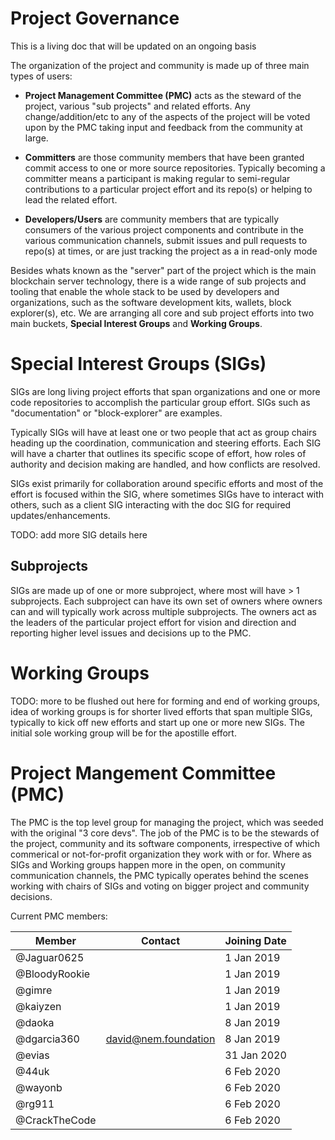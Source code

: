 # Project Governance

This is a living doc that will be updated on an ongoing basis

The organization of the project and community is made up of three main types of users:

* **Project Management Committee (PMC)** acts as the steward of the project, various "sub projects" and related efforts. Any change/addition/etc to any of the aspects of the project will be voted upon by the PMC taking input and feedback from the community at large.

* **Committers** are those community members that have been granted commit access to one or more source repositories.  Typically becoming a committer means a participant is making regular to semi-regular contributions to a particular project effort and its repo(s) or helping to lead the related effort.

* **Developers/Users** are community members that are typically consumers of the various project components and contribute in the various communication channels, submit issues and pull requests to repo(s) at times, or are just tracking the project as a in read-only mode

Besides whats known as the "server" part of the project which is the main blockchain server technology, there is a wide range of sub projects and tooling that enable the whole stack to be used by developers and organizations, such as the software development kits, wallets, block explorer(s), etc.  We are arranging all core and sub project efforts into two main buckets, **Special Interest Groups** and **Working Groups**.

# Special Interest Groups (SIGs)

SIGs are long living project efforts that span organizations and one or more code repositories to accomplish the particular group effort.  SIGs such as "documentation" or "block-explorer" are examples.

Typically SIGs will have at least one or two people that act as group chairs heading up the coordination, communication and steering efforts.  Each SIG will have a charter that outlines its specific scope of effort, how roles of authority and decision making are handled, and how conflicts are resolved.

SIGs exist primarily for collaboration around specific efforts and most of the effort is focused within the SIG, where sometimes SIGs have to interact with others, such as a client SIG interacting with the doc SIG for required updates/enhancements.

TODO: add more SIG details here

## Subprojects

SIGs are made up of one or more subproject, where most will have > 1 subprojects.  Each subproject can have its own set of owners where owners can and will typically work across multiple subprojects.  The owners act as the leaders of the particular project effort for vision and direction and reporting higher level issues and decisions up to the PMC.

# Working Groups

TODO: more to be flushed out here for forming and end of working groups, idea of working groups is for shorter lived efforts that span multiple SIGs, typically to kick off new efforts and start up one or more new SIGs.  The initial sole working group will be for the apostille effort.

# Project Mangement Committee (PMC)

The PMC is the top level group for managing the project, which was seeded with the original "3 core devs".  The job of the PMC is to be the stewards of the project, community and its software components, irrespective of which commerical or not-for-profit organization they work with or for.  Where as SIGs and Working groups happen more in the open, on community communication channels, the PMC typically operates behind the scenes working with chairs of SIGs and voting on bigger project and community decisions.

Current PMC members:

| Member        | Contact              | Joining Date   |
|---------------|----------------------|----------------|
| @Jaguar0625   |                      | 1 Jan 2019     |
| @BloodyRookie |                      | 1 Jan 2019     |
| @gimre        |                      | 1 Jan 2019     |
| @kaiyzen      |                      | 1 Jan 2019     |
| @daoka        |                      | 8 Jan 2019     |
| @dgarcia360   | david@nem.foundation | 8 Jan 2019     |
| @evias        |                      | 31 Jan 2020    |
| @44uk         |                      | 6 Feb 2020     |
| @wayonb       |                      | 6 Feb 2020     |
| @rg911        |                      | 6 Feb 2020     |
| @CrackTheCode |                      | 6 Feb 2020     |
